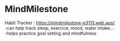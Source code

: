 # MindMilestone
Habit Tracker : https://mindmilestone-e3113.web.app/<br>
-can help track sleep, exercice, mood, water intake...<br>
-helps practice goal setting and mindfulness<br>
